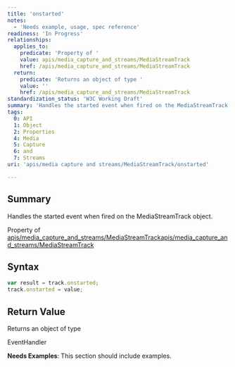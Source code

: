 ```yaml
---
title: 'onstarted'
notes:
  - 'Needs example, usage, spec reference'
readiness: 'In Progress'
relationships:
  applies_to:
    predicate: 'Property of '
    value: apis/media_capture_and_streams/MediaStreamTrack
    href: /apis/media_capture_and_streams/MediaStreamTrack
  return:
    predicate: 'Returns an object of type '
    value: ''
    href: /apis/media_capture_and_streams/MediaStreamTrack
standardization_status: 'W3C Working Draft'
summary: 'Handles the started event when fired on the MediaStreamTrack object.'
tags:
  0: API
  1: Object
  2: Properties
  4: Media
  5: Capture
  6: and
  7: Streams
uri: 'apis/media capture and streams/MediaStreamTrack/onstarted'

---
```

## Summary

Handles the started event when fired on the MediaStreamTrack object.

Property of [apis/media\_capture\_and\_streams/MediaStreamTrack](/apis/media_capture_and_streams/MediaStreamTrack)[apis/media\_capture\_and\_streams/MediaStreamTrack](/apis/media_capture_and_streams/MediaStreamTrack)

## Syntax

``` js
var result = track.onstarted;
track.onstarted = value;
```

## Return Value

Returns an object of type

EventHandler

**Needs Examples**: This section should include examples.

